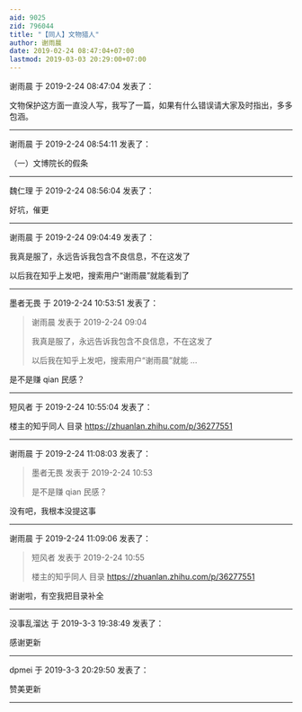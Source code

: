 ```yaml
---
aid: 9025
zid: 796044
title: "【同人】文物猎人"
author: 谢雨晨
date: 2019-02-24 08:47:04+07:00
lastmod: 2019-03-03 20:29:00+07:00
---
```


谢雨晨 于 2019-2-24 08:47:04 发表了：

文物保护这方面一直没人写，我写了一篇，如果有什么错误请大家及时指出，多多包涵。

---

谢雨晨 于 2019-2-24 08:54:11 发表了：

（一）文博院长的假条

---

魏仁理 于 2019-2-24 08:56:04 发表了：

好坑，催更

---

谢雨晨 于 2019-2-24 09:04:49 发表了：

我真是服了，永远告诉我包含不良信息，不在这发了

以后我在知乎上发吧，搜索用户“谢雨晨”就能看到了

---

墨者无畏 于 2019-2-24 10:53:51 发表了：

> 谢雨晨 发表于 2019-2-24 09:04
>
> 我真是服了，永远告诉我包含不良信息，不在这发了
>
> 以后我在知乎上发吧，搜索用户“谢雨晨”就能 ...

是不是赚 qian 民感？

---

短风者 于 2019-2-24 10:55:04 发表了：

楼主的知乎同人 目录
https://zhuanlan.zhihu.com/p/36277551

---

谢雨晨 于 2019-2-24 11:08:03 发表了：

> 墨者无畏 发表于 2019-2-24 10:53
>
> 是不是赚 qian 民感？

没有吧，我根本没提这事

---

谢雨晨 于 2019-2-24 11:09:06 发表了：

> 短风者 发表于 2019-2-24 10:55
>
> 楼主的知乎同人 目录 https://zhuanlan.zhihu.com/p/36277551

谢谢啦，有空我把目录补全

---

没事乱溜达 于 2019-3-3 19:38:49 发表了：

感谢更新

---

dpmei 于 2019-3-3 20:29:50 发表了：

赞美更新

---
